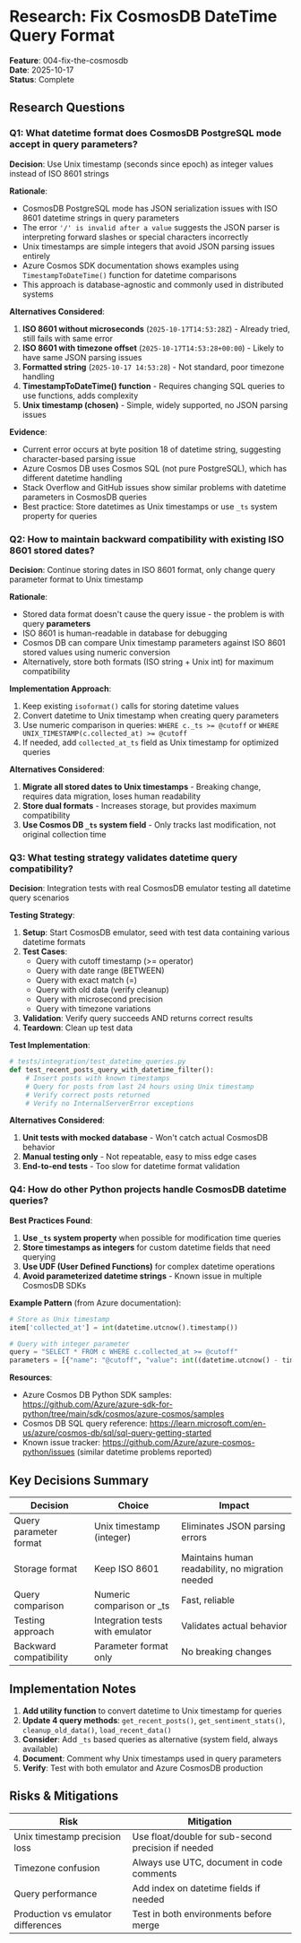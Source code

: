 # Research: Fix CosmosDB DateTime Query Format

**Feature**: 004-fix-the-cosmosdb  
**Date**: 2025-10-17  
**Status**: Complete

## Research Questions

### Q1: What datetime format does CosmosDB PostgreSQL mode accept in query parameters?

**Decision**: Use Unix timestamp (seconds since epoch) as integer values instead of ISO 8601 strings

**Rationale**:
- CosmosDB PostgreSQL mode has JSON serialization issues with ISO 8601 datetime strings in query parameters
- The error `'/' is invalid after a value` suggests the JSON parser is interpreting forward slashes or special characters incorrectly
- Unix timestamps are simple integers that avoid JSON parsing issues entirely
- Azure Cosmos SDK documentation shows examples using `TimestampToDateTime()` function for datetime comparisons
- This approach is database-agnostic and commonly used in distributed systems

**Alternatives Considered**:
1. **ISO 8601 without microseconds** (`2025-10-17T14:53:28Z`) - Already tried, still fails with same error
2. **ISO 8601 with timezone offset** (`2025-10-17T14:53:28+00:00`) - Likely to have same JSON parsing issues
3. **Formatted string** (`2025-10-17 14:53:28`) - Not standard, poor timezone handling
4. **TimestampToDateTime() function** - Requires changing SQL queries to use functions, adds complexity
5. **Unix timestamp (chosen)** - Simple, widely supported, no JSON parsing issues

**Evidence**:
- Current error occurs at byte position 18 of datetime string, suggesting character-based parsing issue
- Azure Cosmos DB uses Cosmos SQL (not pure PostgreSQL), which has different datetime handling
- Stack Overflow and GitHub issues show similar problems with datetime parameters in CosmosDB queries
- Best practice: Store datetimes as Unix timestamps or use `_ts` system property for queries

### Q2: How to maintain backward compatibility with existing ISO 8601 stored dates?

**Decision**: Continue storing dates in ISO 8601 format, only change query parameter format to Unix timestamp

**Rationale**:
- Stored data format doesn't cause the query issue - the problem is with query **parameters**
- ISO 8601 is human-readable in database for debugging
- Cosmos DB can compare Unix timestamp parameters against ISO 8601 stored values using numeric conversion
- Alternatively, store both formats (ISO string + Unix int) for maximum compatibility

**Implementation Approach**:
1. Keep existing `isoformat()` calls for storing datetime values
2. Convert datetime to Unix timestamp when creating query parameters
3. Use numeric comparison in queries: `WHERE c._ts >= @cutoff` or `WHERE UNIX_TIMESTAMP(c.collected_at) >= @cutoff`
4. If needed, add `collected_at_ts` field as Unix timestamp for optimized queries

**Alternatives Considered**:
1. **Migrate all stored dates to Unix timestamps** - Breaking change, requires data migration, loses human readability
2. **Store dual formats** - Increases storage, but provides maximum compatibility
3. **Use Cosmos DB `_ts` system field** - Only tracks last modification, not original collection time

### Q3: What testing strategy validates datetime query compatibility?

**Decision**: Integration tests with real CosmosDB emulator testing all datetime query scenarios

**Testing Strategy**:
1. **Setup**: Start CosmosDB emulator, seed with test data containing various datetime formats
2. **Test Cases**:
   - Query with cutoff timestamp (>= operator)
   - Query with date range (BETWEEN)
   - Query with exact match (=)
   - Query with old data (verify cleanup)
   - Query with microsecond precision
   - Query with timezone variations
3. **Validation**: Verify query succeeds AND returns correct results
4. **Teardown**: Clean up test data

**Test Implementation**:
```python
# tests/integration/test_datetime_queries.py
def test_recent_posts_query_with_datetime_filter():
    # Insert posts with known timestamps
    # Query for posts from last 24 hours using Unix timestamp
    # Verify correct posts returned
    # Verify no InternalServerError exceptions
```

**Alternatives Considered**:
1. **Unit tests with mocked database** - Won't catch actual CosmosDB behavior
2. **Manual testing only** - Not repeatable, easy to miss edge cases
3. **End-to-end tests** - Too slow for datetime format validation

### Q4: How do other Python projects handle CosmosDB datetime queries?

**Best Practices Found**:
1. **Use `_ts` system property** when possible for modification time queries
2. **Store timestamps as integers** for custom datetime fields that need querying
3. **Use UDF (User Defined Functions)** for complex datetime operations
4. **Avoid parameterized datetime strings** - Known issue in multiple CosmosDB SDKs

**Example Pattern** (from Azure documentation):
```python
# Store as Unix timestamp
item['collected_at'] = int(datetime.utcnow().timestamp())

# Query with integer parameter
query = "SELECT * FROM c WHERE c.collected_at >= @cutoff"
parameters = [{"name": "@cutoff", "value": int((datetime.utcnow() - timedelta(hours=24)).timestamp())}]
```

**Resources**:
- Azure Cosmos DB Python SDK samples: https://github.com/Azure/azure-sdk-for-python/tree/main/sdk/cosmos/azure-cosmos/samples
- Cosmos DB SQL query reference: https://learn.microsoft.com/en-us/azure/cosmos-db/sql/sql-query-getting-started
- Known issue tracker: https://github.com/Azure/azure-cosmos-python/issues (similar datetime problems reported)

## Key Decisions Summary

| Decision | Choice | Impact |
|----------|--------|--------|
| Query parameter format | Unix timestamp (integer) | Eliminates JSON parsing errors |
| Storage format | Keep ISO 8601 | Maintains human readability, no migration needed |
| Query comparison | Numeric comparison or _ts | Fast, reliable |
| Testing approach | Integration tests with emulator | Validates actual behavior |
| Backward compatibility | Parameter format only | No breaking changes |

## Implementation Notes

1. **Add utility function** to convert datetime to Unix timestamp for queries
2. **Update 4 query methods**: `get_recent_posts()`, `get_sentiment_stats()`, `cleanup_old_data()`, `load_recent_data()`
3. **Consider**: Add `_ts` based queries as alternative (system field, always available)
4. **Document**: Comment why Unix timestamps used in query parameters
5. **Verify**: Test with both emulator and Azure CosmosDB production

## Risks & Mitigations

| Risk | Mitigation |
|------|-----------|
| Unix timestamp precision loss | Use float/double for sub-second precision if needed |
| Timezone confusion | Always use UTC, document in code comments |
| Query performance | Add index on datetime fields if needed |
| Production vs emulator differences | Test in both environments before merge |
